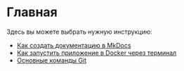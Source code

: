 # Главная

Здесь вы можете выбрать нужную инструкцию:

- [Как создать документацию в MkDocs](instructions/mkdocs-guide.md)
- [Как запустить приложение в Docker через терминал](instructions/docker.md)
- [Основные команды Git](instructions/git-guide.md)

